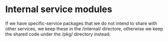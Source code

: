 # Internal service modules

If we have specific-service packages that we do not intend to share with other services, we keep these in the /internal/ directore, otherwise we keep the shared code under the /pkg/ directory instead.
